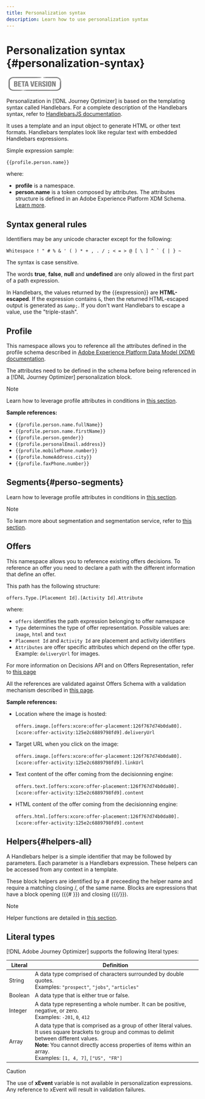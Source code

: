 ```yaml
---
title: Personalization syntax
description: Learn how to use personalization syntax
---
```


# Personalization syntax {#personalization-syntax}

![](../assets/do-not-localize/badge.png)

Personalization in [!DNL Journey Optimizer] is based on the templating syntax called Handlebars.
For a complete description of the Handlebars syntax, refer to [HandlebarsJS documentation](https://handlebarsjs.com/).

It uses a template and an input object to generate HTML or other text formats. Handlebars templates look like regular text with embedded Handlebars expressions.

Simple expression sample:

```
{{profile.person.name}}
```

where:

* **profile** is a namespace.
* **person.name** is a token composed by attributes. The attributes structure is defined in an Adobe Experience Platform XDM Schema. [Learn more](https://experienceleague.adobe.com/docs/experience-platform/xdm/home.html).

## Syntax general rules

Identifiers may be any unicode character except for the following:

```
Whitespace ! " # % & ' ( ) * + , . / ; < = > @ [ \ ] ^ ` { | } ~
```

The syntax is case sensitive.

The words **true**, **false**, **null** and **undefined** are only allowed in the first part of a path expression.

In Handlebars, the values returned by the {{expression}} are **HTML-escaped**. If the expression contains ```&```, then the returned HTML-escaped output is generated as ```&amp;```. If you don't want Handlebars to escape a value, use the "triple-stash".

## Profile

This namespace allows you to reference all the attributes defined in the profile schema described in [Adobe Experience Platform Data Model (XDM) documentation](https://experienceleague.adobe.com/docs/experience-platform/xdm/home.html).

The attributes need to be defined in the schema before being referenced in a [!DNL Journey Optimizer] personalization block.

>[!NOTE]
>
>Learn how to leverage profile attributes in conditions in [this section](functions/helpers.md#if-function).

**Sample references:**

* ```{{profile.person.name.fullName}}```
* ```{{profile.person.name.firstName}}```
* ```{{profile.person.gender}}```
* ```{{profile.personalEmail.address}}```
* ```{{profile.mobilePhone.number}}```
* ```{{profile.homeAddress.city}}```
* ```{{profile.faxPhone.number}}```

## Segments{#perso-segments}

Learn how to leverage profile attributes in conditions in [this section](functions/helpers.md#if-function).

>[!NOTE]
>To learn more about segmentation and segmentation service, refer to [this section](../segment/about-segments.md).
>

## Offers

This namespace allows you to reference existing offers decisions.
To reference an offer you need to declare a path with the different information that define an offer.

This path has the following structure:

```
offers.Type.[Placement Id].[Activity Id].Attribute
```

where:

* `offers` identifies the path expression belonging to offer namespace
* `Type`  determines the type of offer representation. Possible values are: `image`, `html` and `text`
* `Placement Id` and `Activity Id` are placement and activity identifiers
* `Attributes` are offer specific attributes which depend on the offer type. Example: `deliveryUrl` for images.

For more information on Decisions API and on Offers Representation, refer to [this page](../../using/offers/api-reference/decisions-api/deliver-offers.md)

All the references are validated against Offers Schema with a validation mechanism described in [this page](personalization-validation.md).

**Sample references:**

* Location where the image is hosted:

    ```offers.image.[offers:xcore:offer-placement:126f767d74b0da80].[xcore:offer-activity:125e2c6889798fd9].deliveryUrl```

* Target URL when you click on the image:

    ```offers.image.[offers:xcore:offer-placement:126f767d74b0da80].[xcore:offer-activity:125e2c6889798fd9].linkUrl```

* Text content of the offer coming from the decisionning engine:

    ```offers.text.[offers:xcore:offer-placement:126f767d74b0da80].[xcore:offer-activity:125e2c6889798fd9].content```

* HTML content of the offer coming from the decisionning engine:

    ```offers.html.[offers:xcore:offer-placement:126f767d74b0da80].[xcore:offer-activity:125e2c6889798fd9].content``` 


## Helpers{#helpers-all}

A Handlebars helper is a simple identifier that may be followed by parameters.
Each parameter is a Handlebars expression. These helpers can be accessed from any context in a template.

These block helpers are identified by a # preceeding the helper name and require a matching closing /, of the same name. 
Blocks are expressions that have a block opening ({{# }}) and closing ({{/}}).


>[!NOTE]
>
>Helper functions are detailed in [this section](functions/helpers.md).
>

## Literal types

[!DNL Adobe Journey Optimizer] supports the following literal types:

| Literal | Definition |
| ------- | ---------- |
| String | A data type comprised of characters surrounded by double quotes. <br>Examples: `"prospect"`, `"jobs"`, `"articles"` |
| Boolean | A data type that is either true or false.|
| Integer | A data type representing a whole number. It can be positive, negative, or zero. <br>Examples: `-201`, `0`, `412` |
| Array | A data type that is comprised as a group of other literal values. It uses square brackets to group and commas to delimit between different values. <br> **Note:** You cannot directly access properties of items within an array. <br> Examples: `[1, 4, 7]`, `["US", "FR"]` |  

>[!CAUTION]
>
>The use of **xEvent** variable is not available in personalization expressions. Any reference to xEvent will result in validation failures.
